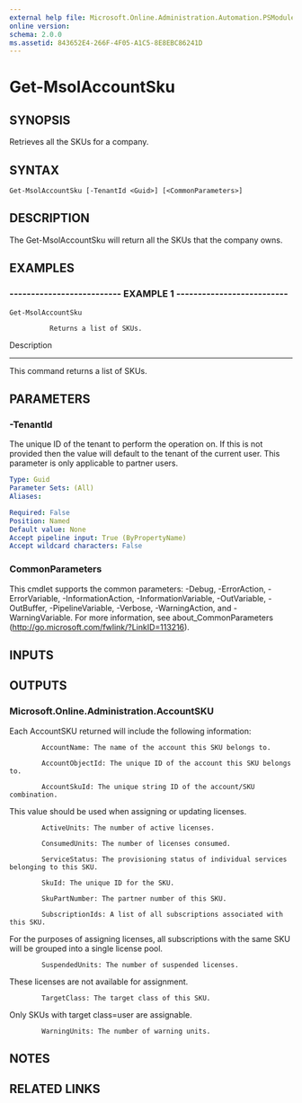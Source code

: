 ```yaml
---
external help file: Microsoft.Online.Administration.Automation.PSModule.dll-Help.xml
online version: 
schema: 2.0.0
ms.assetid: 843652E4-266F-4F05-A1C5-8E8EBC86241D
---
```


# Get-MsolAccountSku

## SYNOPSIS
Retrieves all the SKUs for a company.

## SYNTAX

```
Get-MsolAccountSku [-TenantId <Guid>] [<CommonParameters>]
```

## DESCRIPTION
The Get-MsolAccountSku will return all the SKUs that the company owns.

## EXAMPLES

### -------------------------- EXAMPLE 1 --------------------------
```
Get-MsolAccountSku

          Returns a list of SKUs.
```

Description

-----------

This command returns a list of SKUs.

## PARAMETERS

### -TenantId
The unique ID of the tenant to perform the operation on.
If this is not provided then the value will default to the tenant of the current user.
This parameter is only applicable to partner users.

```yaml
Type: Guid
Parameter Sets: (All)
Aliases: 

Required: False
Position: Named
Default value: None
Accept pipeline input: True (ByPropertyName)
Accept wildcard characters: False
```

### CommonParameters
This cmdlet supports the common parameters: -Debug, -ErrorAction, -ErrorVariable, -InformationAction, -InformationVariable, -OutVariable, -OutBuffer, -PipelineVariable, -Verbose, -WarningAction, and -WarningVariable. For more information, see about_CommonParameters (http://go.microsoft.com/fwlink/?LinkID=113216).

## INPUTS

## OUTPUTS

### Microsoft.Online.Administration.AccountSKU
Each AccountSKU returned will include the following information:

            AccountName: The name of the account this SKU belongs to.

            AccountObjectId: The unique ID of the account this SKU belongs to.

            AccountSkuId: The unique string ID of the account/SKU combination.
This value should be used when assigning or updating licenses.

            ActiveUnits: The number of active licenses.

            ConsumedUnits: The number of licenses consumed.

            ServiceStatus: The provisioning status of individual services belonging to this SKU.

            SkuId: The unique ID for the SKU.

            SkuPartNumber: The partner number of this SKU.

            SubscriptionIds: A list of all subscriptions associated with this SKU.
For the purposes of assigning licenses, all subscriptions with the same SKU will be grouped into a single license pool.

            SuspendedUnits: The number of suspended licenses.
These licenses are not available for assignment.

            TargetClass: The target class of this SKU.
Only SKUs with target class=user are assignable.

            WarningUnits: The number of warning units.

## NOTES

## RELATED LINKS


